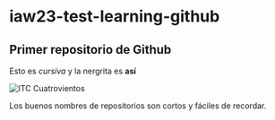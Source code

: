 # iaw23-test-learning-github

## Primer repositorio de Github

Esto es _cursiva_ y la nergrita es **así**

![ITC Cuatrovientos](http://www.cuatrovientos.org/wp-content/uploads/2023/03/logo-cuatrovientos-2-1-300x75.png)

Los buenos nombres de repositorios son cortos y fáciles de recordar.
